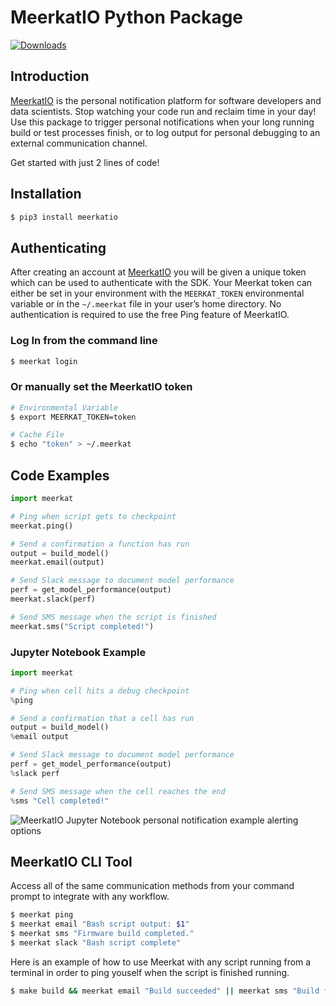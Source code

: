 # MeerkatIO Python Package

[![Downloads](https://static.pepy.tech/badge/meerkatio)](https://pepy.tech/project/meerkatio)

## Introduction

[MeerkatIO](https://www.meerkatio.com/) is the personal notification platform for software developers and data scientists. Stop watching your code run and reclaim time in your day! Use this package to trigger personal notifications when your long running build or test processes finish, or to log output for personal debugging to an external communication channel.

Get started with just 2 lines of code!

## Installation

```bash
$ pip3 install meerkatio
```

## Authenticating

After creating an account at [MeerkatIO](http://meerkatio.com/register) you will be given a unique token which can be used to authenticate with the SDK. Your Meerkat token can either be set in your environment with the `MEERKAT_TOKEN` environmental variable or in the `~/.meerkat` file in your user’s home directory. No authentication is required to use the free Ping feature of MeerkatIO.

### Log In from the command line

```bash
$ meerkat login
```

### Or manually set the MeerkatIO token

```bash
# Environmental Variable
$ export MEERKAT_TOKEN=token

# Cache File
$ echo "token" > ~/.meerkat
```

## Code Examples

```python
import meerkat

# Ping when script gets to checkpoint
meerkat.ping()

# Send a confirmation a function has run
output = build_model()
meerkat.email(output)

# Send Slack message to document model performance
perf = get_model_performance(output)
meerkat.slack(perf)

# Send SMS message when the script is finished
meerkat.sms("Script completed!")
```

### Jupyter Notebook Example

```python
import meerkat

# Ping when cell hits a debug checkpoint
%ping

# Send a confirmation that a cell has run
output = build_model()
%email output

# Send Slack message to document model performance
perf = get_model_performance(output)
%slack perf

# Send SMS message when the cell reaches the end
%sms "Cell completed!"
```

![MeerkatIO Jupyter Notebook personal notification example alerting options](docs/jupyter_example.png)

## MeerkatIO CLI Tool
Access all of the same communication methods from your command prompt to integrate with any workflow.

```bash
$ meerkat ping
$ meerkat email "Bash script output: $1"
$ meerkat sms "Firmware build completed."
$ meerkat slack "Bash script complete"
```

Here is an example of how to use Meerkat with any script running from a terminal in order to ping youself when the script is finished running.

```bash
$ make build && meerkat email "Build succeeded" || meerkat sms "Build failed"
```